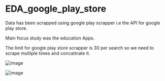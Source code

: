 # EDA_google_play_store

Data has been scrapped using google play scrapper i.e the API for google play store.

Main focus study was the education Apps.

The limit for google play store scrapper is 30 per search so we need to scrape multiple times and concatinate it.

![image](https://user-images.githubusercontent.com/108378037/194683662-dec155b2-c28d-4bcc-9401-9f0cf3a6fe39.png)




![image](https://user-images.githubusercontent.com/108378037/194683696-14825b2e-d68a-4e55-a5c6-58a3f331f25b.png)

